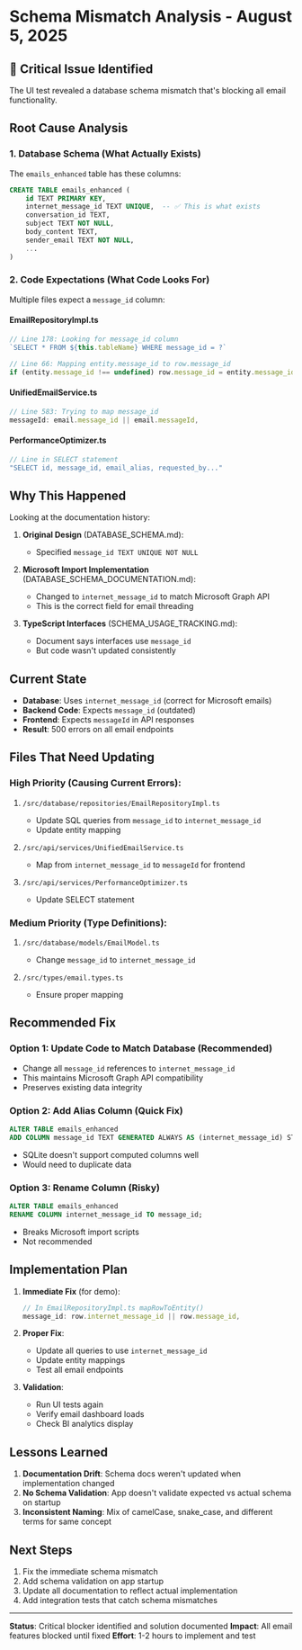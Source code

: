 # Schema Mismatch Analysis - August 5, 2025

## 🚨 Critical Issue Identified

The UI test revealed a database schema mismatch that's blocking all email functionality.

## Root Cause Analysis

### 1. Database Schema (What Actually Exists)

The `emails_enhanced` table has these columns:
```sql
CREATE TABLE emails_enhanced (
    id TEXT PRIMARY KEY,
    internet_message_id TEXT UNIQUE,  -- ✅ This is what exists
    conversation_id TEXT,
    subject TEXT NOT NULL,
    body_content TEXT,
    sender_email TEXT NOT NULL,
    ...
)
```

### 2. Code Expectations (What Code Looks For)

Multiple files expect a `message_id` column:

#### EmailRepositoryImpl.ts
```typescript
// Line 178: Looking for message_id column
`SELECT * FROM ${this.tableName} WHERE message_id = ?`

// Line 66: Mapping entity.message_id to row.message_id
if (entity.message_id !== undefined) row.message_id = entity.message_id;
```

#### UnifiedEmailService.ts
```typescript
// Line 583: Trying to map message_id
messageId: email.message_id || email.messageId,
```

#### PerformanceOptimizer.ts
```typescript
// Line in SELECT statement
"SELECT id, message_id, email_alias, requested_by..."
```

## Why This Happened

Looking at the documentation history:

1. **Original Design** (DATABASE_SCHEMA.md):
   - Specified `message_id TEXT UNIQUE NOT NULL`
   
2. **Microsoft Import Implementation** (DATABASE_SCHEMA_DOCUMENTATION.md):
   - Changed to `internet_message_id` to match Microsoft Graph API
   - This is the correct field for email threading
   
3. **TypeScript Interfaces** (SCHEMA_USAGE_TRACKING.md):
   - Document says interfaces use `message_id`
   - But code wasn't updated consistently

## Current State

- **Database**: Uses `internet_message_id` (correct for Microsoft emails)
- **Backend Code**: Expects `message_id` (outdated)
- **Frontend**: Expects `messageId` in API responses
- **Result**: 500 errors on all email endpoints

## Files That Need Updating

### High Priority (Causing Current Errors):
1. `/src/database/repositories/EmailRepositoryImpl.ts`
   - Update SQL queries from `message_id` to `internet_message_id`
   - Update entity mapping

2. `/src/api/services/UnifiedEmailService.ts`
   - Map from `internet_message_id` to `messageId` for frontend

3. `/src/api/services/PerformanceOptimizer.ts`
   - Update SELECT statement

### Medium Priority (Type Definitions):
1. `/src/database/models/EmailModel.ts`
   - Change `message_id` to `internet_message_id`

2. `/src/types/email.types.ts`
   - Ensure proper mapping

## Recommended Fix

### Option 1: Update Code to Match Database (Recommended)
- Change all `message_id` references to `internet_message_id`
- This maintains Microsoft Graph API compatibility
- Preserves existing data integrity

### Option 2: Add Alias Column (Quick Fix)
```sql
ALTER TABLE emails_enhanced 
ADD COLUMN message_id TEXT GENERATED ALWAYS AS (internet_message_id) STORED;
```
- SQLite doesn't support computed columns well
- Would need to duplicate data

### Option 3: Rename Column (Risky)
```sql
ALTER TABLE emails_enhanced 
RENAME COLUMN internet_message_id TO message_id;
```
- Breaks Microsoft import scripts
- Not recommended

## Implementation Plan

1. **Immediate Fix** (for demo):
   ```typescript
   // In EmailRepositoryImpl.ts mapRowToEntity()
   message_id: row.internet_message_id || row.message_id,
   ```

2. **Proper Fix**:
   - Update all queries to use `internet_message_id`
   - Update entity mappings
   - Test all email endpoints

3. **Validation**:
   - Run UI tests again
   - Verify email dashboard loads
   - Check BI analytics display

## Lessons Learned

1. **Documentation Drift**: Schema docs weren't updated when implementation changed
2. **No Schema Validation**: App doesn't validate expected vs actual schema on startup
3. **Inconsistent Naming**: Mix of camelCase, snake_case, and different terms for same concept

## Next Steps

1. Fix the immediate schema mismatch
2. Add schema validation on app startup
3. Update all documentation to reflect actual implementation
4. Add integration tests that catch schema mismatches

---
**Status**: Critical blocker identified and solution documented
**Impact**: All email features blocked until fixed
**Effort**: 1-2 hours to implement and test